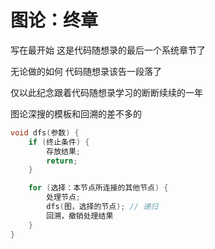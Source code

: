 # 图论：终章
写在最开始 这是代码随想录的最后一个系统章节了

无论做的如何 代码随想录该告一段落了

仅以此纪念跟着代码随想录学习的断断续续的一年

图论深搜的模板和回溯的差不多的

```cpp
void dfs(参数) {
    if (终止条件) {
        存放结果;
        return;
    }

    for (选择：本节点所连接的其他节点) {
        处理节点;
        dfs(图，选择的节点); // 递归
        回溯，撤销处理结果
    }
}
```